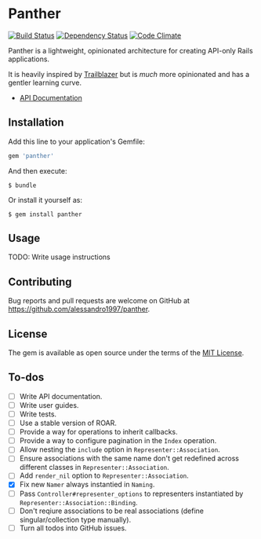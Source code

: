 # Panther

[![Build Status](https://img.shields.io/travis/alessandro1997/panther.svg?maxAge=3600&style=flat-square)](https://travis-ci.org/alessandro1997/panther)
[![Dependency Status](https://img.shields.io/gemnasium/alessandro1997/panther.svg?maxAge=3600&style=flat-square)](https://gemnasium.com/github.com/alessandro1997/panther)
[![Code Climate](https://img.shields.io/codeclimate/github/alessandro1997/panther.svg?maxAge=3600&style=flat-square)](https://codeclimate.com/github/alessandro1997/panther)

Panther is a lightweight, opinionated architecture for creating API-only Rails applications.

It is heavily inspired by [Trailblazer](http://trailblazer.to/) but is _much_ more opinionated and
has a gentler learning curve.

- [API Documentation](http://www.rubydoc.info/github/alessandro1997/panther/master)

## Installation

Add this line to your application's Gemfile:

```ruby
gem 'panther'
```

And then execute:

```console
$ bundle
```

Or install it yourself as:

```console
$ gem install panther
```

## Usage

TODO: Write usage instructions

## Contributing

Bug reports and pull requests are welcome on GitHub at https://github.com/alessandro1997/panther.

## License

The gem is available as open source under the terms of the
[MIT License](http://opensource.org/licenses/MIT).

## To-dos

- [ ] Write API documentation.
- [ ] Write user guides.
- [ ] Write tests.
- [ ] Use a stable version of ROAR.
- [ ] Provide a way for operations to inherit callbacks.
- [ ] Provide a way to configure pagination in the `Index` operation.
- [ ] Allow nesting the `include` option in `Representer::Association`.
- [ ] Ensure associations with the same name don't get redefined across different classes in `Representer::Association`.
- [ ] Add `render_nil` option to `Representer::Association`.
- [x] Fix new `Namer` always instantied in `Naming`.
- [ ] Pass `Controller#representer_options` to representers instantiated by `Representer::Association::Binding`.
- [ ] Don't reqiure associations to be real associations (define singular/collection type manually).
- [ ] Turn all todos into GitHub issues.
